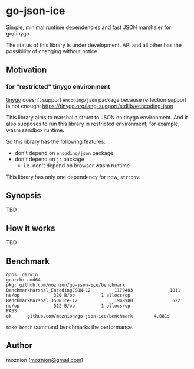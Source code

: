 # go-json-ice

Simple, minimal runtime dependencies and fast JSON marshaler for go/tinygo.

The status of this library is under development. API and all other has the possibility of changing without notice.

## Motivation

### for "restricted" tinygo environment

[tinygo](https://github.com/tinygo-org/tinygo) doesn't support `encoding/json` package because reflection support is not enough: https://tinygo.org/lang-support/stdlib/#encoding-json

This library aims to marshal a struct to JSON on tinygo environment. And it also supposes to run this library in restricted environment; for example, wasm sandbox runtime.

So this library has the following features:

- don't depend on `encoding/json` package
- don't depend on `js` package
  - i.e. don't depend on browser wasm runtime

This library has only one dependency for now, `strconv`.

## Synopsis

TBD

## How it works

TBD

## Benchmark

```
goos: darwin
goarch: amd64
pkg: github.com/moznion/go-json-ice/benchmark
BenchmarkMarshal_EncodingJSON-12         1179403              1011 ns/op             320 B/op          1 allocs/op
BenchmarkMarshal_JSONIce-12              1948980               622 ns/op             512 B/op          1 allocs/op
PASS
ok      github.com/moznion/go-json-ice/benchmark        4.081s
```

`make bench` command benchmarks the performance.

## Author

moznion (<moznion@gmail.com>)

